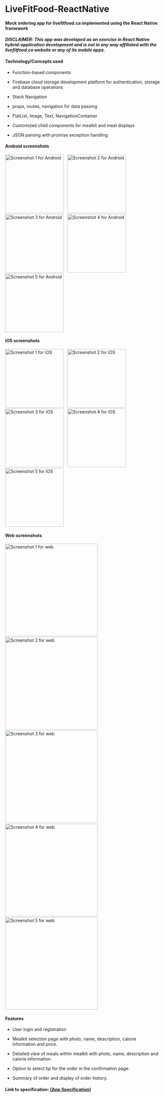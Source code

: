 # LiveFitFood-ReactNative

#### Mock ordering app for livefitfood.ca implemented using the React Native framework

#### ***DISCLAIMER: This app was developed as an exercise in React Native hybrid-application development and is not in any way affiliated with the livefitfood.ca website or any of its mobile apps.***

#### Technology/Concepts used
* Function-based components

* Firebase cloud storage development platform for authentication, storage and database operations

* Stack Navigation

* props, routes, navigation for data passing

* FlatList, Image, Text, NavigationContainer

* Customized child components for mealkit and meal displays

* JSON parsing with promise exception handling

#### Android screenshots
<img src="./screenshots/screenshot1-android.png" alt="Screenshot 1 for Android" width="190">   <img src="./screenshots/screenshot2-android.png" alt="Screenshot 2 for Android" width="190">   <img src="./screenshots/screenshot3-android.png" alt="Screenshot 3 for Android" width="190">   <img src="./screenshots/screenshot4-android.png" alt="Screenshot 4 for Android" width="190">   <img src="./screenshots/screenshot5-android.png" alt="Screenshot 5 for Android" width="190">

#### iOS screenshots
<img src="./screenshots/screenshot1-iOS.png" alt="Screenshot 1 for iOS" width="190">   <img src="./screenshots/screenshot2-iOS.png" alt="Screenshot 2 for iOS" width="190">   <img src="./screenshots/screenshot3-iOS.png" alt="Screenshot 3 for iOS" width="190">   <img src="./screenshots/screenshot4-iOS.png" alt="Screenshot 4 for iOS" width="190">   <img src="./screenshots/screenshot5-iOS.png" alt="Screenshot 5 for iOS" width="190">

#### Web screenshots
<img src="./screenshots/screenshot1-web.png" alt="Screenshot 1 for web" height="300">     <img src="./screenshots/screenshot2-web.png" alt="Screenshot 2 for web" height="300">     <img src="./screenshots/screenshot3-web.png" alt="Screenshot 3 for web" height="300">     <img src="./screenshots/screenshot4-web.png" alt="Screenshot 4 for web" height="300">     <img src="./screenshots/screenshot5-web.png" alt="Screenshot 5 for web" height="300">

#### Features

* User login and registration

* Mealkit selection page with photo, name, description, calorie information and price.

* Detailed view of meals within mealkit with photo, name, description and calorie information.

* Option to select tip for the order in the confirmation page.

* Summary of order and display of order history.

#### Link to specification: <a href="./docs/MAD4008 - Project - Meal Delivery Apps.pdf" target="_blank">[App Specification]</a>
